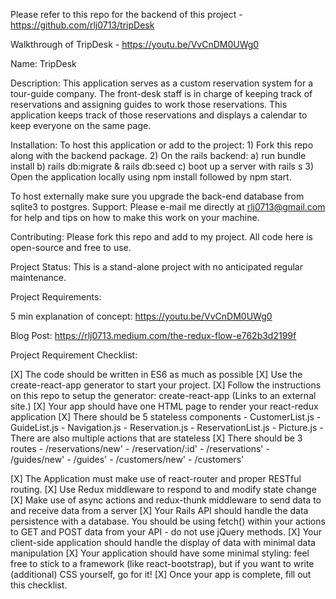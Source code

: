 Please refer to this repo for the backend of this project - https://github.com/rlj0713/tripDesk

Walkthrough of TripDesk - https://youtu.be/VvCnDM0UWg0

Name: TripDesk

Description: This application serves as a custom reservation system for a tour-guide company.  The front-desk staff is in charge of keeping track of reservations and assigning guides to work those reservations.  This application keeps track of those reservations and displays a calendar to keep everyone on the same page.

Installation: To host this application or add to the project: 1) Fork this repo along with the backend package. 2) On the rails backend: a) run bundle install b) rails db:migrate & rails db:seed c) boot up a server with rails s 3) Open the application locally using npm install followed by npm start.

To host externally make sure you upgrade the back-end database from sqlite3 to postgres.
Support: Please e-mail me directly at rlj0713@gmail.com for help and tips on how to make this work on your machine.

Contributing: Please fork this repo and add to my project. All code here is open-source and free to use.

Project Status: This is a stand-alone project with no anticipated regular maintenance.

Project Requirements:

5 min explanation of concept: https://youtu.be/VvCnDM0UWg0

Blog Post: https://rlj0713.medium.com/the-redux-flow-e762b3d2199f

Project Requirement Checklist:

[X]  The code should be written in ES6 as much as possible
[X]  Use the create-react-app generator to start your project.
[X]  Follow the instructions on this repo to setup the generator: create-react-app (Links to an external site.)
[X]  Your app should have one HTML page to render your react-redux application
[X]  There should be 5 stateless components
        - CustomerList.js
        - GuideList.js
        - Navigation.js
        - Reservation.js
        - ReservationList.js
        - Picture.js
        - There are also multiple actions that are stateless
[X]  There should be 3 routes
        - /reservations/new'
        - /reservation/:id'
        - /reservations'
        - /guides/new'
        - /guides'
        - /customers/new'
        - /customers'

[X]  The Application must make use of react-router and proper RESTful routing.
[X]  Use Redux middleware to respond to and modify state change
[X]  Make use of async actions and redux-thunk middleware to send data to and receive data from a server
[X]  Your Rails API should handle the data persistence with a database. You should be using fetch() within your actions to GET and POST data from your API - do not use jQuery methods.
[X]  Your client-side application should handle the display of data with minimal data manipulation
[X]  Your application should have some minimal styling: feel free to stick to a framework (like react-bootstrap), but if you want to write (additional) CSS yourself, go for it!
[X]  Once your app is complete, fill out this checklist.